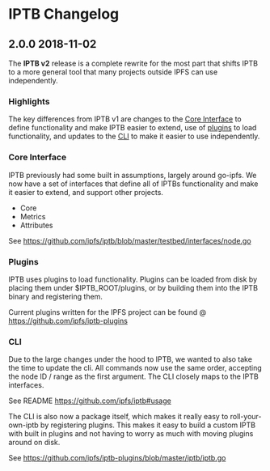 # IPTB Changelog

## 2.0.0 2018-11-02

The **IPTB v2** release is a complete rewrite for the most part that shifts IPTB to a more general tool that many projects outside IPFS can use independently.

### Highlights
The key differences from IPTB v1 are changes to the [Core Interface](#core-interface) to define functionality and make IPTB easier to extend, use of [plugins](#plugins) to load functionality, and updates to the [CLI](#cli) to make it easier to use independently.

### Core Interface
IPTB previously had some built in assumptions, largely around go-ipfs. We now have a set of interfaces that define all of IPTBs functionality and make it easier to extend, and support other projects.

- Core
- Metrics
- Attributes

See https://github.com/ipfs/iptb/blob/master/testbed/interfaces/node.go

### Plugins
IPTB uses plugins to load functionality. Plugins can be loaded from disk by placing them under $IPTB_ROOT/plugins, or by building them into the IPTB binary and registering them.

Current plugins written for the IPFS project can be found @ https://github.com/ipfs/iptb-plugins

### CLI
Due to the large changes under the hood to IPTB, we wanted to also take the time to update the cli. All commands now use the same order, accepting the node ID / range as the first argument. The CLI closely maps to the IPTB interfaces.

See README https://github.com/ipfs/iptb#usage

The CLI is also now a package itself, which makes it really easy to roll-your-own-iptb by registering plugins. This makes it easy to build a custom IPTB with built in plugins and not having to worry as much with moving plugins around on disk.

See https://github.com/ipfs/iptb-plugins/blob/master/iptb/iptb.go
